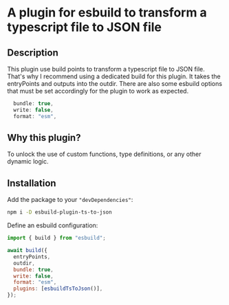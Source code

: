 # A plugin for esbuild to transform a typescript file to JSON file

## Description

This plugin use build points to transform a typescript file to JSON file. That's why I recommend using a dedicated build for this plugin. It takes the entryPoints and outputs into the outdir. There are also some esbuild options that must be set accordingly for the plugin to work as expected.

```js
  bundle: true,
  write: false,
  format: "esm",
```

## Why this plugin?

To unlock the use of custom functions, type definitions, or any other dynamic logic.

## Installation

Add the package to your `"devDependencies"`:

```sh
npm i -D esbuild-plugin-ts-to-json
```

Define an esbuild configuration:

```js
import { build } from "esbuild";

await build({
  entryPoints,
  outdir,
  bundle: true,
  write: false,
  format: "esm",
  plugins: [esbuildTsToJson()],
});
```
